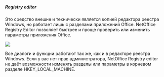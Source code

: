 ##### Registry editor
Это средство внешне и технически является копией редактора реестра Windows, но работает лишь с разделами приложений Office. NetOffice Registry Editor позволяет быстрее и проще проверить или изменить параметры приложения Office.

![](RegistryEditor_Russian_http://download.codeplex.com/Download?ProjectName=netoffice&DownloadId=295194)

Все диалоги и функции работают так же, как и в редакторе реестра Windows. Если у вас нет прав администратора, NetOffice Registry editor не даёт возможности изменять разделы или параметры в корневом разделе HKEY_LOCAL_MACHINE.